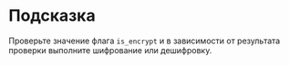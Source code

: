 # Подсказка

Проверьте значение флага `is_encrypt` и в зависимости от результата проверки выполните шифрование или дешифровку.
